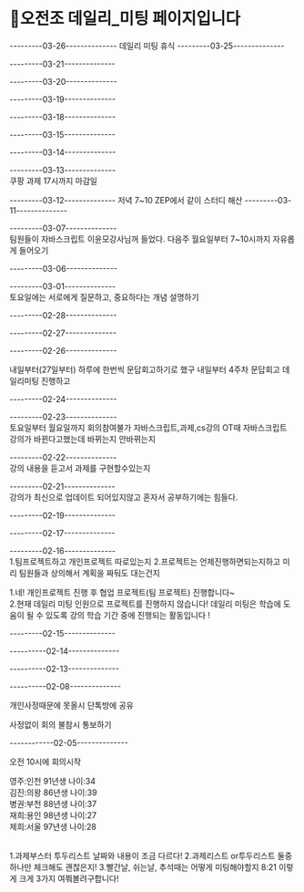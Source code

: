 # 🧣오전조 데일리_미팅 페이지입니다
---------03-26--------------
데일리 미팅 휴식
---------03-25--------------

---------03-21--------------

---------03-20--------------

---------03-19--------------

---------03-18--------------

---------03-15--------------

---------03-14--------------

---------03-13--------------<br>
쿠팡 과제 17시까지 마감일

---------03-12--------------
저녁 7~10 ZEP에서 같이 스터디 해산
---------03-11--------------

---------03-07--------------<br>
팀원들이 자바스크립트 이윤모강사님꺼 들었다.
다음주 월요일부터 7~10시까지 자유롭게 들어오기

---------03-06--------------

---------03-01--------------<br>
토요일에는 서로에게 질문하고, 중요하다는 개념 설명하기

---------02-28--------------

---------02-27--------------

---------02-26--------------

내일부터(27일부터) 하루에 한번씩 문답회고하기로 했구
내일부터 4주차 문답회고 데일리미팅 진행하고

---------02-24--------------

---------02-23--------------<br>
토요일부터 월요일까지 회의참여불가
자바스크립트,과제,cs강의
OT때 자바스크립트 강의가 바뀐다고했는데 바뀌는지 안바뀌는지

---------02-22--------------<br>
강의 내용을 듣고서 과제를 구현할수있는지

---------02-21--------------<br>
강의가 최신으로 업데이트 되어있지않고 혼자서 공부하기에는 힘들다.

---------02-19--------------

---------02-17--------------

---------02-16--------------<br> 1.팀프로젝트하고 개인프로젝트 따로있는지 2.프로젝트는 언제진행하면되는지하고 미리 팀원들과 상의해서 계획을 짜둬도 대는건지

1.네! 개인프로젝트 진행 후 협업 프로젝트(팀 프로젝트) 진행합니다~ <br>
2.현재 데일리 미팅 인원으로 프로젝트를 진행하지 않습니다! 데일리 미팅은 학습에 도움이 될 수 있도록 강의 학습 기간 중에 진행되는 활동입니다 !

---------02-15--------------

----------02-14--------------

----------02-13--------------

----------02-08--------------<br>

개인사정때문에 못올시 단톡방에 공유

사정없이 회의 불참시 통보하기

------------02-05--------------<br>

오전 10시에 회의시작

영주:인천 91년생 나이:34 <br>
김진:의왕 86년생 나이:39 <br>
병권:부천 88년생 나이:37 <br>
재희:용인 98년생 나이:27 <br>
제희:서울 97년생 나이:28 <br>

<br>
1.과제부스터 투두리스트 날짜와 내용이 조금 다르다! 2.과제리스트 or투두리스트 둘중하나만 체크해도 괜찮은지! 3.빨간날, 쉬는날, 추석때는 어떻게 미팅해야할지
8:21
이렇게 크게 3가지 여쭤볼려구합니다!
